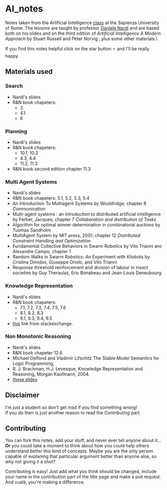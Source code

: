 # AI_notes

Notes taken from the  Artificial Intelligence [class](https://www.dis.uniroma1.it/~nardi/Didattica/AI/index-new.html) at the Sapienza University of Rome.
The lessons are taught by professor [Daniele Nardi](http://www.dis.uniroma1.it/~nardi/) and are based both on his slides and on the third edition of *Artificial Intelligence A Modern Approach* by Stuart Russell and Peter Norvig ; plus some other materials.\

If you find this notes helpful click on the star button ⭐ and I'll be really happy.



## Materials used 
### Search
- Nardi's slides
- R&N book chapeters:
    - 3
    - 4.1
    - 6
### Planning
- Nardi's slides
- R&N book chapeters:
    - 10.1, 10.2
    - 4.3, 4.4
    - 11.2, 11.3
- R&N book second edition chapter 11.3

### Multi Agent Systems
- Nardi's slides
- R&N book chapeters: 5.1, 5.2, 5.3, 5.4
- An Introduction To Multiagent Systems by Wooldridge; chapter 8 *Communication*
- Multi-agent systems : an introduction to distributed artificial intelligence by Ferber, Jacques; chapter 7 *Collaboration and distribution of Tasks*
- Algorithm for optimal winner determination in
combinatorial auctions by Tuomas Sandholm
- MultiAgent System by MIT press, 2001; chapter 12 *Distributed Constraint Handling and Optimization*
- Fundamental Collective Behaviors in Swarm Robotics by Vito Trianni anc Alexandre Campo; chapter 1
- Random Walks in Swarm Robotics: An Experiment with Kilobots by Cristina Dimidov, Giuseppe Oriolo, and Vito Trianni
- Response threshold reinforcement and division of labour in insect societies by Guy Theraulaz, Eric Bonabeau and Jean-Louis Deneubourg

### Knowledge Representation
- Nardi's slides
- R&N book chapeters:
    -  7.1, 7.2, 7.3, 7.4, 7.5, 7.6
    -  8.1, 8.2, 8.3
    -  9.1, 9.3, 9.4, 9.5
- [this](https://math.stackexchange.com/questions/2260428/why-can-we-use-implication-with-the-universal-quantifier-but-not-with-the-existe?rq=1) link from stackexchange.

### Non Monotonic Reasoning
- Nardi's slides
- R&N book chapeter 12.6 
- Michael Gelfond and Vladimir Lifschitz The Stable Model Semantics for Logic Programming,
- R. J. Brachman, H.J. Levesque, Knowledge Representation and Reasoning, Morgan Kaufmann, 2004.
- [these slides](http://www.cs.tau.ac.il/~annaz/teaching/TAU_winter08/Seminar/yulia.pdf)

## Disclaimer
I'm just a student so don't get mad if you find something wrong!\
If you do then is just another reason to read the *Contributing* part.

## Contributing
You can fork this notes, add your stuff, and never ever tell anyone about it...\
**Or** you could take a moment to think about how you could help others understand better this kind of concepts. Maybe you are the only person capable of explaning that particular argument better than anyone alse, so why not giving it a shot?

Contributing is easy! Just add what you think should be changed, include your name in the contribution part of the title page and make a pull request.\
And vualà, you're making a difference. 
